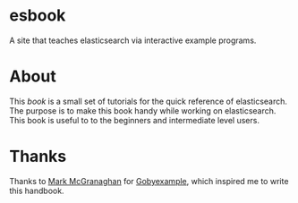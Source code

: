 # esbook
 A site that teaches elasticsearch via interactive example programs.
 
# About
  This *book* is a small set of tutorials for the quick reference of elasticsearch. The purpose is to make this book handy while working on elasticsearch. This book is useful to  to the beginners and intermediate level users.

 
# Thanks
  Thanks to [Mark McGranaghan](https://github.com/mmcgrana) for [Gobyexample](https://gobyexample.com), which inspired me to write this handbook.
  
